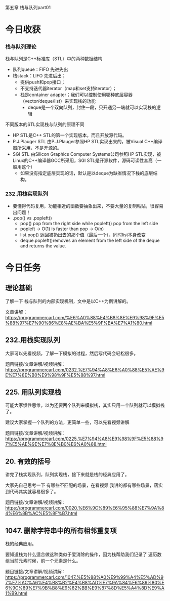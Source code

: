 第五章 栈与队列part01
# 今日收获
### 栈与队列理论
栈与队列是C++标准库（STL）中的两种数据结构
- 队列queue：FIFO 先进先出
- 栈stack：LIFO 先进后出；
  - 提供push和pop接口；
  - 不支持迭代器iterator（map和set支持iterator）；
  - 栈是container adapter；我们可以控制使用哪种底层容器（vector/deque/list）来实现栈的功能
    - deque是一个双向队列，封住一段，只开通另一端就可以实现栈的逻辑

不同版本的STL实现栈与队列的原理不同
- HP STL是C++ STL的第一个实现版本，而且开放源代码。
- P.J.Plauger STL 由P.J.Plauger参照HP STL实现出来的，被Visual C++编译器所采用，不是开源的。
- SGI STL 由Silicon Graphics Computer Systems公司参照HP STL实现，被Linux的C++编译器GCC所采用，SGI STL是开源软件，源码可读性甚高（一般用这个）
   - 如果没有指定底层实现的话，默认是以deque为缺省情况下栈的底层结构。
 
### 232.用栈实现队列
- 要懂得代码复用，功能相近的函数要抽象出来，不要大量的复制粘贴，很容易出问题！
- .pop() vs .popleft()
  - pop() pop from the right side while popleft() pop from the left side
  - popleft -> O(1) is faster than pop -> O(n) 
  - list.pop() 返回被扔出去的那个值（最后一个），同时list本身改变
  - deque.popleft()removes an element from the left side of the deque and returns the value.

# 今日任务
## 理论基础 

了解一下 栈与队列的内部实现机制，文中是以C++为例讲解的。 

文章讲解：https://programmercarl.com/%E6%A0%88%E4%B8%8E%E9%98%9F%E5%88%97%E7%90%86%E8%AE%BA%E5%9F%BA%E7%A1%80.html   

## 232.用栈实现队列 

大家可以先看视频，了解一下模拟的过程，然后写代码会轻松很多。

题目链接/文章讲解/视频讲解：https://programmercarl.com/0232.%E7%94%A8%E6%A0%88%E5%AE%9E%E7%8E%B0%E9%98%9F%E5%88%97.html   

## 225. 用队列实现栈 

可能大家惯性思维，以为还要两个队列来模拟栈，其实只用一个队列就可以模拟栈了。 

建议大家掌握一个队列的方法，更简单一些，可以先看视频讲解

题目链接/文章讲解/视频讲解：https://programmercarl.com/0225.%E7%94%A8%E9%98%9F%E5%88%97%E5%AE%9E%E7%8E%B0%E6%A0%88.html  


## 20. 有效的括号 

讲完了栈实现队列，队列实现栈，接下来就是栈的经典应用了。 

大家先自己思考一下 有哪些不匹配的场景，在看视频 我讲的都有哪些场景，落实到代码其实就容易很多了。

题目链接/文章讲解/视频讲解：https://programmercarl.com/0020.%E6%9C%89%E6%95%88%E7%9A%84%E6%8B%AC%E5%8F%B7.html  

## 1047. 删除字符串中的所有相邻重复项 

栈的经典应用。 

要知道栈为什么适合做这种类似于爱消除的操作，因为栈帮助我们记录了 遍历数组当前元素时候，前一个元素是什么。

题目链接/文章讲解/视频讲解：https://programmercarl.com/1047.%E5%88%A0%E9%99%A4%E5%AD%97%E7%AC%A6%E4%B8%B2%E4%B8%AD%E7%9A%84%E6%89%80%E6%9C%89%E7%9B%B8%E9%82%BB%E9%87%8D%E5%A4%8D%E9%A1%B9.html  

  


